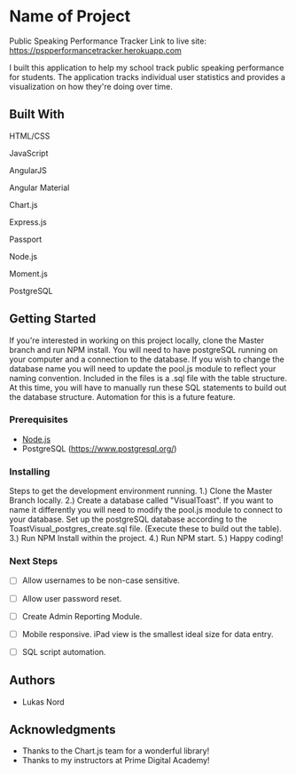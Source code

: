 # Name of Project
Public Speaking Performance Tracker
Link to live site: https://pspperformancetracker.herokuapp.com


I built this application to help my school track public speaking performance for students.  The application tracks individual user statistics and provides a visualization on how they're doing over time. 

## Built With

HTML/CSS

JavaScript

AngularJS

Angular Material

Chart.js

Express.js

Passport

Node.js

Moment.js

PostgreSQL

## Getting Started


If you're interested in working on this project locally, clone the Master branch and run NPM install.  You will need to have postgreSQL running on your computer and a connection to the database.  If you wish to change the database name you will need to update the pool.js module to reflect your naming convention.  Included in the files is a .sql file with the table structure.  At this time, you will have to manually run these SQL statements to build out the database structure.  Automation for this is a future feature.

### Prerequisites



- [Node.js](https://nodejs.org/en/)
- PostgreSQL (https://www.postgresql.org/)


### Installing

Steps to get the development environment running.
1.) Clone the Master Branch locally.
2.) Create a database called "VisualToast". If you want to name it differently you will need to modify the pool.js module to connect to your database. Set up the postgreSQL database according to the ToastVisual_postgres_create.sql file. (Execute these to build out the table).
3.) Run NPM Install within the project.
4.) Run NPM start.
5.) Happy coding!










### Next Steps

- [ ] Allow usernames to be non-case sensitive.

- [ ] Allow user password reset.

- [ ] Create Admin Reporting Module.

- [ ] Mobile responsive.  iPad view is the smallest ideal size for data entry.

- [ ] SQL script automation.



## Authors

* Lukas Nord


## Acknowledgments

* Thanks to the Chart.js team for a wonderful library!
* Thanks to my instructors at Prime Digital Academy!
